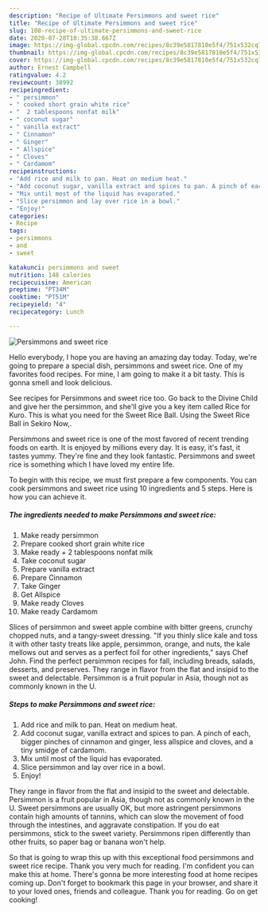 ```yaml
---
description: "Recipe of Ultimate Persimmons and sweet rice"
title: "Recipe of Ultimate Persimmons and sweet rice"
slug: 108-recipe-of-ultimate-persimmons-and-sweet-rice
date: 2020-07-28T18:35:38.667Z
image: https://img-global.cpcdn.com/recipes/8c39e5817810e5f4/751x532cq70/persimmons-and-sweet-rice-recipe-main-photo.jpg
thumbnail: https://img-global.cpcdn.com/recipes/8c39e5817810e5f4/751x532cq70/persimmons-and-sweet-rice-recipe-main-photo.jpg
cover: https://img-global.cpcdn.com/recipes/8c39e5817810e5f4/751x532cq70/persimmons-and-sweet-rice-recipe-main-photo.jpg
author: Ernest Campbell
ratingvalue: 4.2
reviewcount: 38992
recipeingredient:
- " persimmon"
- " cooked short grain white rice"
- "  2 tablespoons nonfat milk"
- " coconut sugar"
- " vanilla extract"
- " Cinnamon"
- " Ginger"
- " Allspice"
- " Cloves"
- " Cardamom"
recipeinstructions:
- "Add rice and milk to pan. Heat on medium heat."
- "Add coconut sugar, vanilla extract and spices to pan. A pinch of each, bigger pinches of cinnamon and ginger, less allspice and cloves, and a tiny smidge of cardamom."
- "Mix until most of the liquid has evaporated."
- "Slice persimmon and lay over rice in a bowl."
- "Enjoy!"
categories:
- Recipe
tags:
- persimmons
- and
- sweet

katakunci: persimmons and sweet 
nutrition: 148 calories
recipecuisine: American
preptime: "PT34M"
cooktime: "PT51M"
recipeyield: "4"
recipecategory: Lunch

---
```



![Persimmons and sweet rice](https://img-global.cpcdn.com/recipes/8c39e5817810e5f4/751x532cq70/persimmons-and-sweet-rice-recipe-main-photo.jpg)

Hello everybody, I hope you are having an amazing day today. Today, we're going to prepare a special dish, persimmons and sweet rice. One of my favorites food recipes. For mine, I am going to make it a bit tasty. This is gonna smell and look delicious.

See recipes for Persimmons and sweet rice too. Go back to the Divine Child and give her the persimmon, and she&#39;ll give you a key item called Rice for Kuro. This is what you need for the Sweet Rice Ball. Using the Sweet Rice Ball in Sekiro Now,.

Persimmons and sweet rice is one of the most favored of recent trending foods on earth. It is enjoyed by millions every day. It is easy, it's fast, it tastes yummy. They're fine and they look fantastic. Persimmons and sweet rice is something which I have loved my entire life.


To begin with this recipe, we must first prepare a few components. You can cook persimmons and sweet rice using 10 ingredients and 5 steps. Here is how you can achieve it.

<!--inarticleads1-->

##### The ingredients needed to make Persimmons and sweet rice:

1. Make ready  persimmon
1. Prepare  cooked short grain white rice
1. Make ready  + 2 tablespoons nonfat milk
1. Take  coconut sugar
1. Prepare  vanilla extract
1. Prepare  Cinnamon
1. Take  Ginger
1. Get  Allspice
1. Make ready  Cloves
1. Make ready  Cardamom


Slices of persimmon and sweet apple combine with bitter greens, crunchy chopped nuts, and a tangy-sweet dressing. &#34;If you thinly slice kale and toss it with other tasty treats like apple, persimmon, orange, and nuts, the kale mellows out and serves as a perfect foil for other ingredients,&#34; says Chef John. Find the perfect persimmon recipes for fall, including breads, salads, desserts, and preserves. They range in flavor from the flat and insipid to the sweet and delectable. Persimmon is a fruit popular in Asia, though not as commonly known in the U. 

<!--inarticleads2-->

##### Steps to make Persimmons and sweet rice:

1. Add rice and milk to pan. Heat on medium heat.
1. Add coconut sugar, vanilla extract and spices to pan. A pinch of each, bigger pinches of cinnamon and ginger, less allspice and cloves, and a tiny smidge of cardamom.
1. Mix until most of the liquid has evaporated.
1. Slice persimmon and lay over rice in a bowl.
1. Enjoy!


They range in flavor from the flat and insipid to the sweet and delectable. Persimmon is a fruit popular in Asia, though not as commonly known in the U. Sweet persimmons are usually OK, but more astringent persimmons contain high amounts of tannins, which can slow the movement of food through the intestines, and aggravate constipation. If you do eat persimmons, stick to the sweet variety. Persimmons ripen differently than other fruits, so paper bag or banana won&#39;t help. 

So that is going to wrap this up with this exceptional food persimmons and sweet rice recipe. Thank you very much for reading. I'm confident you can make this at home. There's gonna be more interesting food at home recipes coming up. Don't forget to bookmark this page in your browser, and share it to your loved ones, friends and colleague. Thank you for reading. Go on get cooking!
